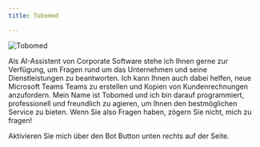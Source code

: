 ```yaml
---
title: Tobomed

---
```


![Tobomed](/uploads/bot-q-192x192.png)

Als AI-Assistent von Corporate Software stehe ich Ihnen gerne zur Verfügung, um Fragen rund um das Unternehmen und seine Dienstleistungen zu beantworten. Ich kann Ihnen auch dabei helfen, neue Microsoft Teams Teams zu erstellen und Kopien von Kundenrechnungen anzufordern. Mein Name ist Tobomed und ich bin darauf programmiert, professionell und freundlich zu agieren, um Ihnen den bestmöglichen Service zu bieten. Wenn Sie also Fragen haben, zögern Sie nicht, mich zu fragen!

Aktivieren Sie mich über den Bot Button unten rechts auf der Seite.